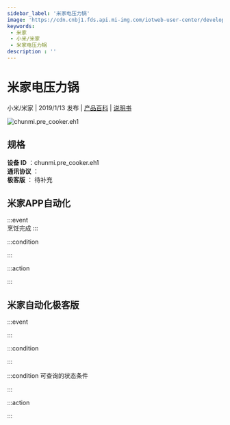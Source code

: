 ```yaml
---
sidebar_label: '米家电压力锅'
image: 'https://cdn.cnbj1.fds.api.mi-img.com/iotweb-user-center/developer_1679069107088Tszdkl5x.png?GalaxyAccessKeyId=AKVGLQWBOVIRQ3XLEW&Expires=9223372036854775807&Signature=dw+z8IbY8oVr11UOv2xsipUJtRw='
keywords: 
 - 米家
 - 小米/米家
 - 米家电压力锅
description : ''
---
```

# 米家电压力锅

小米/米家 | 2019/1/13 发布 | [产品百科](https://home.mi.com/webapp/content/baike/product/index.html?model=chunmi.pre_cooker.eh1/) | [说明书](https://home.mi.com/views/introduction.html?model=chunmi.pre_cooker.eh1&region=cn)

![chunmi.pre_cooker.eh1](https://cdn.cnbj1.fds.api.mi-img.com/iotweb-user-center/developer_1679069107088Tszdkl5x.png?GalaxyAccessKeyId=AKVGLQWBOVIRQ3XLEW&Expires=9223372036854775807&Signature=dw+z8IbY8oVr11UOv2xsipUJtRw=)

## 规格  
> 
**设备 ID** ：chunmi.pre_cooker.eh1  
**通讯协议** ：  
**极客版**  ： 待补充 


## 米家APP自动化  

:::event  
烹饪完成
:::

:::condition  

:::

:::action   

:::

## 米家自动化极客版  

:::event  

:::

:::condition  

:::

:::condition 可查询的状态条件  

:::

:::action  

:::

        
